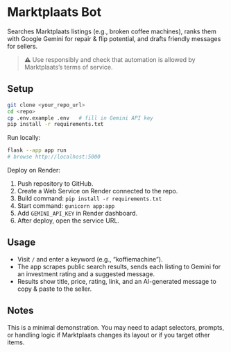 # Marktplaats Bot

Searches Marktplaats listings (e.g., broken coffee machines), ranks them with Google
Gemini for repair & flip potential, and drafts friendly messages for sellers.

> ⚠️ Use responsibly and check that automation is allowed by Marktplaats’s terms of service.

## Setup

```bash
git clone <your_repo_url>
cd <repo>
cp .env.example .env   # fill in Gemini API key
pip install -r requirements.txt
```

Run locally:

```bash
flask --app app run
# browse http://localhost:5000
```

Deploy on Render:

1. Push repository to GitHub.
2. Create a Web Service on Render connected to the repo.
3. Build command: `pip install -r requirements.txt`
4. Start command: `gunicorn app:app`
5. Add `GEMINI_API_KEY` in Render dashboard.
6. After deploy, open the service URL.

## Usage

- Visit `/` and enter a keyword (e.g., “koffiemachine”).
- The app scrapes public search results, sends each listing to Gemini for an investment
  rating and a suggested message.
- Results show title, price, rating, link, and an AI-generated message to copy & paste
  to the seller.

## Notes

This is a minimal demonstration. You may need to adapt selectors, prompts, or handling
logic if Marktplaats changes its layout or if you target other items.
